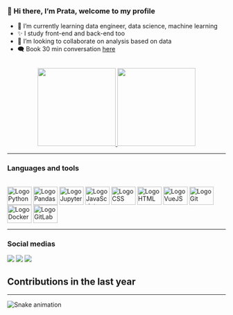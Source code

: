 ### 👋 Hi there, I’m Prata, welcome to my profile

- 🎲 I’m currently learning data engineer, data science, machine learning
- ✨ I study front-end and back-end too
- 👯 I’m looking to collaborate on analysis based on data
- 🗨️ Book 30 min conversation [here](bit.ly/40Jj88K)

##

<div align="center">
  <a href="https://github.com/huogerac">
    <img height="180em" src="https://github-readme-stats.vercel.app/api?username=ovictorprata&show_icons=true&theme=dracula&include_all_commits=true&count_private=true"/>
    <img height="180em" src="https://github-readme-stats.vercel.app/api/top-langs/?username=ovictorprata&hide=Jupyter%20Notebook,Java,CSS,Jinja,Shell,Makefile,Mako&langs_count=5&layout=compact&theme=dracula"/>
  </a>
</div>

----

### Languages and tools

<div style="display: inline_block"><br>

  <img align="center" alt="Logo Python" height="42" width="56" src="https://cdn.jsdelivr.net/gh/devicons/devicon/icons/python/python-original-wordmark.svg">
  <img align="center" alt="Logo Pandas" height="42" width="56" src="https://cdn.jsdelivr.net/gh/devicons/devicon/icons/pandas/pandas-original-wordmark.svg">
  <img align="center" alt="Logo Jupyter" height="42" width="56" src="https://cdn.jsdelivr.net/gh/devicons/devicon/icons/jupyter/jupyter-original-wordmark.svg">
  <img align="center" alt="Logo JavaScript" height="42" width="56" src="https://cdn.jsdelivr.net/gh/devicons/devicon/icons/javascript/javascript-original.svg">
  <img align="center" alt="Logo CSS" height="42" width="56" src="https://cdn.jsdelivr.net/gh/devicons/devicon/icons/css3/css3-original-wordmark.svg">
  <img align="center" alt="Logo HTML" height="42" width="56" src="https://cdn.jsdelivr.net/gh/devicons/devicon/icons/html5/html5-original-wordmark.svg">
  <img align="center" alt="Logo VueJS" height="42" width="56" src="https://cdn.jsdelivr.net/gh/devicons/devicon/icons/vuejs/vuejs-original-wordmark.svg">
  <img align="center" alt="Logo Git" height="42" width="56" src="https://cdn.jsdelivr.net/gh/devicons/devicon/icons/git/git-original-wordmark.svg">
  <img align="center" alt="Logo Docker" height="42" width="56" src="https://cdn.jsdelivr.net/gh/devicons/devicon/icons/docker/docker-original-wordmark.svg">
  <img align="center" alt="Logo GitLab" height="42" width="56" src="https://cdn.jsdelivr.net/gh/devicons/devicon/icons/gitlab/gitlab-original-wordmark.svg">
</div>
          

----

### Social medias

<div> 
  <a href="https://instagram.com/ovictorprata" target="_blank"><img src="https://img.shields.io/badge/-Instagram-%23E4405F?style=for-the-badge&logo=instagram&logoColor=white" target="_blank"></a>
  <a href = "mailto:victorsousaprata@gmail.com"><img src="https://img.shields.io/badge/-Gmail-%23333?style=for-the-badge&logo=gmail&logoColor=white" target="_blank"></a>
  <a href="https://www.linkedin.com/in/ovictorprata" target="_blank"><img src="https://img.shields.io/badge/-LinkedIn-%230077B5?style=for-the-badge&logo=linkedin&logoColor=white" target="_blank"></a> 

</div>


## Contributions in the last year

<hr/>

![Snake animation](https://github.com/ovictorprata/ovictorprata/blob/output/github-contribution-grid-snake.svg)


